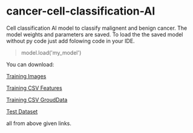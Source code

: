 # cancer-cell-classification-AI

Cell classification AI model to classify malignent and benign cancer.
The model weights and parameters are saved. To load the the saved model without py code just add folowing code in your IDE.

> model.load('my_model')

You can download:

[Training Images](https://isic-challenge-data.s3.amazonaws.com/2019/ISIC_2019_Training_Input.zip)

[Training CSV Features](https://isic-challenge-data.s3.amazonaws.com/2019/ISIC_2019_Training_Metadata.csv)

[Training CSV GroudData](https://isic-challenge-data.s3.amazonaws.com/2019/ISIC_2019_Training_GroundTruth.csv)

[Test Dataset](https://isic-challenge-data.s3.amazonaws.com/2019/ISIC_2019_Test_Input.zip)

all from above given links.

